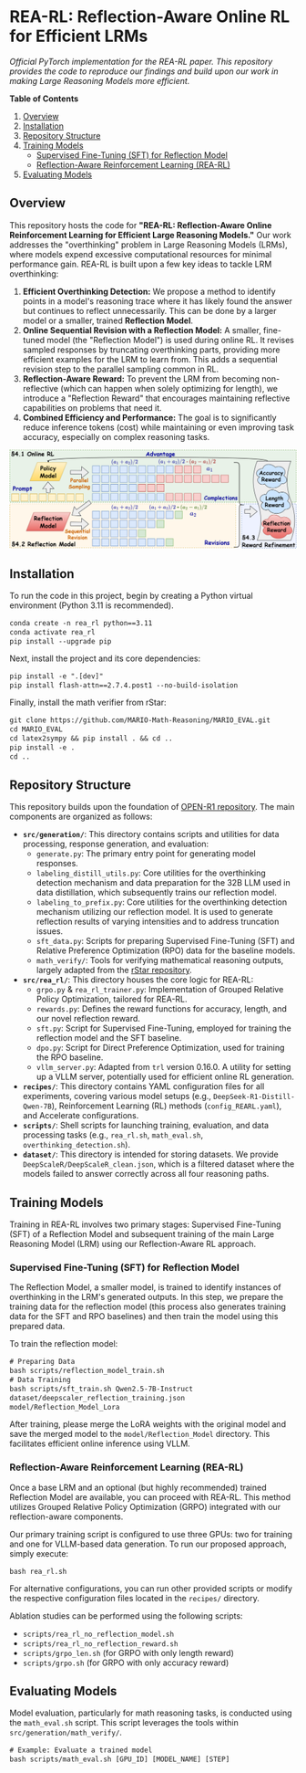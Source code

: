# REA-RL: Reflection-Aware Online RL for Efficient LRMs

*Official PyTorch implementation for the REA-RL paper. This repository provides the code to reproduce our findings and build upon our work in making Large Reasoning Models more efficient.*

**Table of Contents**
1.  [Overview](#overview)
2.  [Installation](#installation)
3.  [Repository Structure](#repository-structure)
4.  [Training Models](#training-models)
    * [Supervised Fine-Tuning (SFT) for Reflection Model](#supervised-fine-tuning-sft-for-reflection-model)
    * [Reflection-Aware Reinforcement Learning (REA-RL)](#reflection-aware-reinforcement-learning-rea-rl)
5.  [Evaluating Models](#evaluating-models)


## Overview

This repository hosts the code for **"REA-RL: Reflection-Aware Online Reinforcement Learning for Efficient Large Reasoning Models."** Our work addresses the "overthinking" problem in Large Reasoning Models (LRMs), where models expend excessive computational resources for minimal performance gain. REA-RL is built upon a few key ideas to tackle LRM overthinking:

1.  **Efficient Overthinking Detection:** We propose a method to identify points in a model's reasoning trace where it has likely found the answer but continues to reflect unnecessarily. This can be done by a larger model or a smaller, trained **Reflection Model**.
2.  **Online Sequential Revision with a Reflection Model:** A smaller, fine-tuned model (the "Reflection Model") is used during online RL. It revises sampled responses by truncating overthinking parts, providing more efficient examples for the LRM to learn from. This adds a sequential revision step to the parallel sampling common in RL.
3.  **Reflection-Aware Reward:** To prevent the LRM from becoming non-reflective (which can happen when solely optimizing for length), we introduce a "Reflection Reward" that encourages maintaining reflective capabilities on problems that need it.
4.  **Combined Efficiency and Performance:** The goal is to significantly reduce inference tokens (cost) while maintaining or even improving task accuracy, especially on complex reasoning tasks.

<p align="center">
  <img src="main.png" width="800" alt="REA-RL Overview" />
</p>

## Installation

To run the code in this project, begin by creating a Python virtual environment (Python 3.11 is recommended).

```shell
conda create -n rea_rl python==3.11
conda activate rea_rl
pip install --upgrade pip
```

Next, install the project and its core dependencies:

```shell
pip install -e ".[dev]"
pip install flash-attn==2.7.4.post1 --no-build-isolation
```

Finally, install the math verifier from rStar:

```shell
git clone https://github.com/MARIO-Math-Reasoning/MARIO_EVAL.git
cd MARIO_EVAL
cd latex2sympy && pip install . && cd ..
pip install -e .
cd ..
```


## Repository Structure

This repository builds upon the foundation of [OPEN-R1 repository](https://github.com/huggingface/open-r1). The main components are organized as follows:

  * **`src/generation/`**: This directory contains scripts and utilities for data processing, response generation, and evaluation:
      * `generate.py`: The primary entry point for generating model responses.
      * `labeling_distill_utils.py`: Core utilities for the overthinking detection mechanism and data preparation for the 32B LLM used in data distillation, which subsequently trains our reflection model.
      * `labeling_to_prefix.py`: Core utilities for the overthinking detection mechanism utilizing our reflection model. It is used to generate reflection results of varying intensities and to address truncation issues.
      * `sft_data.py`: Scripts for preparing Supervised Fine-Tuning (SFT) and Relative Preference Optimization (RPO) data for the baseline models.
      * `math_verify/`: Tools for verifying mathematical reasoning outputs, largely adapted from the [rStar repository](https://github.com/microsoft/rStar).
  * **`src/rea_rl/`**: This directory houses the core logic for REA-RL:
      * `grpo.py` & `rea_rl_trainer.py`: Implementation of Grouped Relative Policy Optimization, tailored for REA-RL.
      * `rewards.py`: Defines the reward functions for accuracy, length, and our novel reflection reward.
      * `sft.py`: Script for Supervised Fine-Tuning, employed for training the reflection model and the SFT baseline.
      * `dpo.py`: Script for Direct Preference Optimization, used for training the RPO baseline.
      * `vllm_server.py`: Adapted from `trl` version 0.16.0. A utility for setting up a VLLM server, potentially used for efficient online RL generation.
  * **`recipes/`**: This directory contains YAML configuration files for all experiments, covering various model setups (e.g., `DeepSeek-R1-Distill-Qwen-7B`), Reinforcement Learning (RL) methods (`config_REARL.yaml`), and Accelerate configurations.
  * **`scripts/`**: Shell scripts for launching training, evaluation, and data processing tasks (e.g., `rea_rl.sh`, `math_eval.sh`, `overthinking_detection.sh`).
  * **`dataset/`**: This directory is intended for storing datasets. We provide `DeepScaleR/DeepScaleR_clean.json`, which is a filtered dataset where the models failed to answer correctly across all four reasoning paths.


## Training Models

Training in REA-RL involves two primary stages: Supervised Fine-Tuning (SFT) of a Reflection Model and subsequent training of the main Large Reasoning Model (LRM) using our Reflection-Aware RL approach.

### Supervised Fine-Tuning (SFT) for Reflection Model

The Reflection Model, a smaller model, is trained to identify instances of overthinking in the LRM's generated outputs. In this step, we prepare the training data for the reflection model (this process also generates training data for the SFT and RPO baselines) and then train the model using this prepared data.

To train the reflection model:

```shell
# Preparing Data
bash scripts/reflection_model_train.sh
# Data Training
bash scripts/sft_train.sh Qwen2.5-7B-Instruct dataset/deepscaler_reflection_training.json model/Reflection_Model_Lora
```

After training, please merge the LoRA weights with the original model and save the merged model to the `model/Reflection_Model` directory. This facilitates efficient online inference using VLLM.

### Reflection-Aware Reinforcement Learning (REA-RL)

Once a base LRM and an optional (but highly recommended) trained Reflection Model are available, you can proceed with REA-RL. This method utilizes Grouped Relative Policy Optimization (GRPO) integrated with our reflection-aware components.

Our primary training script is configured to use three GPUs: two for training and one for VLLM-based data generation. To run our proposed approach, simply execute:

```shell
bash rea_rl.sh
```

For alternative configurations, you can run other provided scripts or modify the respective configuration files located in the `recipes/` directory.

Ablation studies can be performed using the following scripts:

  * `scripts/rea_rl_no_reflection_model.sh`
  * `scripts/rea_rl_no_reflection_reward.sh`
  * `scripts/grpo_len.sh` (for GRPO with only length reward)
  * `scripts/grpo.sh` (for GRPO with only accuracy reward)

## Evaluating Models

Model evaluation, particularly for math reasoning tasks, is conducted using the `math_eval.sh` script. This script leverages the tools within `src/generation/math_verify/`.

```shell
# Example: Evaluate a trained model
bash scripts/math_eval.sh [GPU_ID] [MODEL_NAME] [STEP]
```
